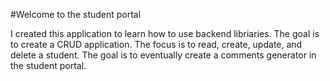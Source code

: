 #Welcome to the student portal

I created this application to learn how to use backend libriaries. The goal is to create a CRUD application. The focus is to read, create, update, and delete a student. 
The goal is to eventually create a comments generator in the student portal. 
